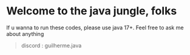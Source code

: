 # Welcome to the java jungle, folks


If u wanna to run these codes, please use java 17+.
Feel free to ask me about anything

> discord : guilherme.java
